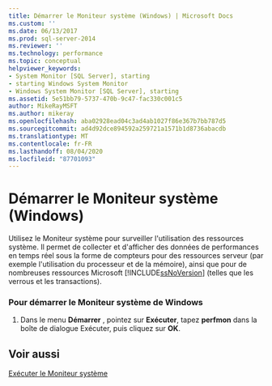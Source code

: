 ```yaml
---
title: Démarrer le Moniteur système (Windows) | Microsoft Docs
ms.custom: ''
ms.date: 06/13/2017
ms.prod: sql-server-2014
ms.reviewer: ''
ms.technology: performance
ms.topic: conceptual
helpviewer_keywords:
- System Monitor [SQL Server], starting
- starting Windows System Monitor
- Windows System Monitor [SQL Server], starting
ms.assetid: 5e51bb79-5737-470b-9c47-fac330c001c5
author: MikeRayMSFT
ms.author: mikeray
ms.openlocfilehash: aba02928ead04c3ad4ab1027f86e367b7bb787d5
ms.sourcegitcommit: ad4d92dce894592a259721a1571b1d8736abacdb
ms.translationtype: MT
ms.contentlocale: fr-FR
ms.lasthandoff: 08/04/2020
ms.locfileid: "87701093"
---
```

# <a name="start-system-monitor-windows"></a>Démarrer le Moniteur système (Windows)
  Utilisez le Moniteur système pour surveiller l'utilisation des ressources système. Il permet de collecter et d'afficher des données de performances en temps réel sous la forme de compteurs pour des ressources serveur (par exemple l'utilisation du processeur et de la mémoire), ainsi que pour de nombreuses ressources Microsoft [!INCLUDE[ssNoVersion](../../includes/ssnoversion-md.md)] (telles que les verrous et les transactions).  
  
### <a name="to-start-system-monitor-in-windows"></a>Pour démarrer le Moniteur système de Windows  
  
1.  Dans le menu **Démarrer** , pointez sur **Exécuter**, tapez **perfmon** dans la boîte de dialogue Exécuter, puis cliquez sur **OK**.  
  
## <a name="see-also"></a>Voir aussi  
 [Exécuter le Moniteur système](../performance-monitor/run-system-monitor.md)  
  
  
